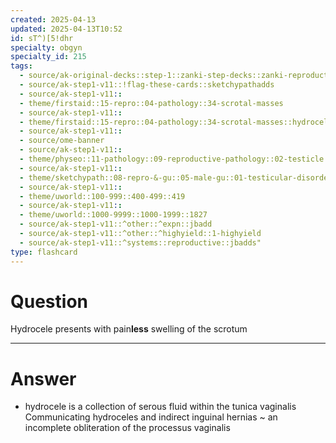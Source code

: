 ```yaml
---
created: 2025-04-13
updated: 2025-04-13T10:52
id: sT^)[5!dhr
specialty: obgyn
specialty_id: 215
tags:
  - source/ak-original-decks::step-1::zanki-step-decks::zanki-reproductive::reproductive-pathology
  - source/ak-step1-v11::!flag-these-cards::sketchypathadds
  - source/ak-step1-v11::
  - theme/firstaid::15-repro::04-pathology::34-scrotal-masses
  - source/ak-step1-v11::
  - theme/firstaid::15-repro::04-pathology::34-scrotal-masses::hydrocele
  - source/ak-step1-v11::
  - source/ome-banner
  - source/ak-step1-v11::
  - theme/physeo::11-pathology::09-reproductive-pathology::02-testicle
  - source/ak-step1-v11::
  - theme/sketchypath::08-repro-&-gu::05-male-gu::01-testicular-disorders-&-cancer
  - source/ak-step1-v11::
  - theme/uworld::100-999::400-499::419
  - source/ak-step1-v11::
  - theme/uworld::1000-9999::1000-1999::1827
  - source/ak-step1-v11::^other::^expn::jbadd
  - source/ak-step1-v11::^other::^highyield::1-highyield
  - source/ak-step1-v11::^systems::reproductive::jbadds"
type: flashcard
---
```


# Question
Hydrocele presents with pain**less** swelling of the scrotum

---

# Answer
* hydrocele is a collection of serous fluid within the tunica vaginalis  Communicating hydroceles and indirect inguinal hernias ~ an incomplete obliteration of the processus vaginalis